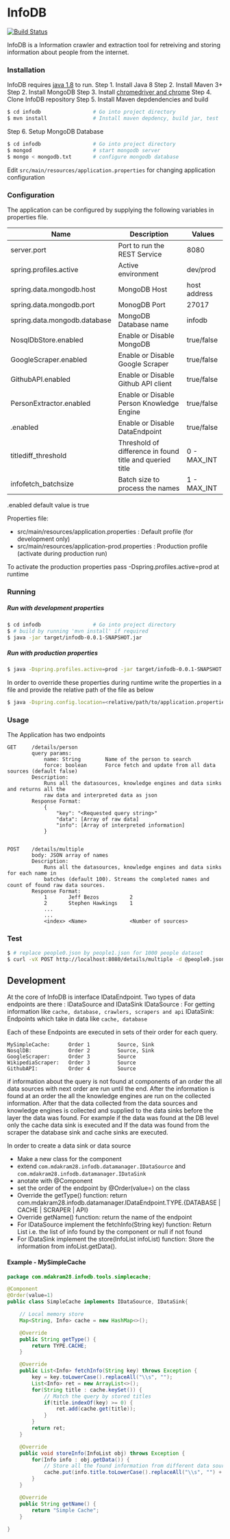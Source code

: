 # InfoDB

[![Build Status](https://travis-ci.org/mdakram28/infodb.svg?branch=master)](https://travis-ci.org/mdakram28/infodb)

InfoDB is a Information crawler and extraction tool for retreiving and storing information about people from the internet.

### Installation

InfoDB requires [java 1.8](http://www.oracle.com/technetwork/java/javase/downloads/jdk8-downloads-2133151.html) to run.
Step 1. Install Java 8
Step 2. Install Maven 3+
Step 2. Install MongoDB
Step 3. Install [chromedriver and chrome](https://tecadmin.net/setup-selenium-chromedriver-on-ubuntu/)
Step 4. Clone InfoDB repository
Step 5. Install Maven depdendencies and build
```sh
$ cd infodb                 # Go into project directory
$ mvn install               # Install maven depdency, build jar, test
```
Step 6. Setup MongoDB Database
```sh
$ cd infodb                 # Go into project directory
$ mongod                    # start mongodb server
$ mongo < mongodb.txt       # configure mongodb database
```
Edit `src/main/resources/application.properties`  for changing application configuration

### Configuration

The application can be configured by supplying the following variables in properties file.

| Name | Description | Values |
| ------ | ------ | ------ |
| server.port | Port to run the REST Service | 8080 |
| spring.profiles.active | Active environment  | dev/prod | 
| spring.data.mongodb.host | MongoDB Host | host address |
| spring.data.mongodb.port | MonogDB Port | 27017 |
| spring.data.mongodb.database | MongoDB Database name | infodb |
| NosqlDbStore.enabled | Enable or Disable MongoDB | true/false |
| GoogleScraper.enabled | Enable or Disable Google Scraper | true/false |
| GithubAPI.enabled | Enable or Disable Github API client | true/false |
| PersonExtractor.enabled | Enable or Disable Person Knowledge Engine | true/false |
| <EndpointClassName>.enabled | Enable or Disable DataEndpoint | true/false |
| titlediff_threshold | Threshold of difference in found title and queried title | 0 - MAX_INT |
| infofetch_batchsize | Batch size to process the names | 1 - MAX_INT |

<EndpointClassName>.enabled default value is true

Properties file:
- src/main/resources/application.properties : Default profile (for development only)
- src/main/resources/application-prod.properties : Production profile (activate during production run)

To activate the production properties pass -Dspring.profiles.active=prod at runtime

### Running

##### Run with development properties
```sh
$ cd infodb                 # Go into project directory
$ # build by running 'mvn install' if required
$ java -jar target/infodb-0.0.1-SNAPSHOT.jar
```
##### Run with production properties
```sh
$ java -Dspring.profiles.active=prod -jar target/infodb-0.0.1-SNAPSHOT.jar
```

In order to override these properties during runtime write the properties in a file and provide the relative path of the file as below
```sh
$ java -Dspring.config.location=<relative/path/to/application.properties> -jar target/infodb-0.0.1-SNAPSHOT.jar
```


### Usage

The Application has two endpoints
```
GET     /details/person
        query params:
            name: String        Name of the person to search
            force: boolean      Force fetch and update from all data sources (default false)
        Description:
            Runs all the datasources, knowledge engines and data sinks and returns all the
            raw data and interpreted data as json
        Response Format: 
            {
                "key": "<Requested query string>"
                "data": [Array of raw data]
                "info": [Array of interpreted information]
            }


POST    /details/multiple
        body: JSON array of names
        Description:
            Runs all the datasources, knowledge engines and data sinks for each name in 
            batches (default 100). Streams the completed names and count of found raw data sources.
        Response Format:
            1       Jeff Bezos          2
            2       Stephen Hawkings    1
            ...
            ...
            <index> <Name>              <Number of sources>
```

### Test
```sh
$ # replace people0.json by people1.json for 1000 people dataset
$ curl -vX POST http://localhost:8080/details/multiple -d @people0.json --header "Content-Type: application/json"
```

## Development

At the core of InfoDB is interface IDataEndpoint. Two types of data endpoints are there : IDataSource and IDataSink
IDataSource : For getting information like `cache, database, crawlers, scrapers and api`
IDataSink: Endpoints which take in data like `cache, database`

Each of these Endpoints are executed in sets of their order for each query.
```
MySimpleCache:      Order 1         Source, Sink
NosqlDB:            Order 2         Source, Sink
GoogleScraper:      Order 3         Source
WikipediaScraper:   Order 3         Source
GithubAPI:          Order 4         Source
```

if information about the query is not found at components of an order the all data sources with next order are run until the end.
After the information is found at an order the all the knowledge engines are run on the collected information.
After that the data collected from the data sources and knowledge engines is collected and supplied to the data sinks before the layer the data was found. For example if the data was found at the DB level only the cache data sink is executed and If the data was found from the scraper the database sink and cache sinks are executed.

In order to create a data sink or data source
- Make a new class for the component
- extend `com.mdakram28.infodb.datamanager.IDataSource` and `com.mdakram28.infodb.datamanager.IDataSink`
- anotate with @Component
- set the order of the endpoint by @Order(value=<Order of component>) on the class
- Override the getType() function: return com.mdakram28.infodb.datamanager.IDataEndpoint.TYPE.{DATABASE | CACHE | SCRAPER | API}
- Override getName() function: return the name of the endpoint
- For IDataSource implement the fetchInfo(String key) function: Return List<Info> i.e. the list of info found by the component or null if not found
- For IDataSink implement the store(InfoList infoList) function: Store the information from infoList.getData().

#### Example - MySimpleCache

```java
package com.mdakram28.infodb.tools.simplecache;

@Component
@Order(value=1)
public class SimpleCache implements IDataSource, IDataSink{

    // Local memory store
	Map<String, Info> cache = new HashMap<>();

	@Override
	public String getType() {
		return TYPE.CACHE;
	}

	@Override
	public List<Info> fetchInfo(String key) throws Exception {
		key = key.toLowerCase().replaceAll("\\s", "");
		List<Info> ret = new ArrayList<>();
		for(String title : cache.keySet()) {
		    // Match the query by stored titles
			if(title.indexOf(key) >= 0) {
				ret.add(cache.get(title));
			}
		}
		return ret;
	}

	@Override
	public void storeInfo(InfoList obj) throws Exception {
		for(Info info : obj.getData()) {
		    // Store all the found information from different data sources in cache
			cache.put(info.title.toLowerCase().replaceAll("\\s", "") + " " + info.getToolName(), info);
		}
	}

	@Override
	public String getName() {
		return "Simple Cache";
	}
	
}

```
